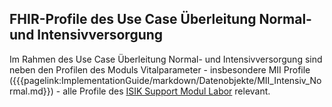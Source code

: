 ## FHIR-Profile des Use Case Überleitung Normal- und Intensivversorgung

Im Rahmen des Use Case Überleitung Normal- und Intensivversorgung sind neben den Profilen des Moduls Vitalparameter - insbesondere MII Profile ({{{pagelink:ImplementationGuide/markdown/Datenobjekte/MII_Intensiv_Normal.md}}) -  alle Profile des [ISIK Support Modul Labor](https://simplifier.net/isik-labor-v4) relevant.